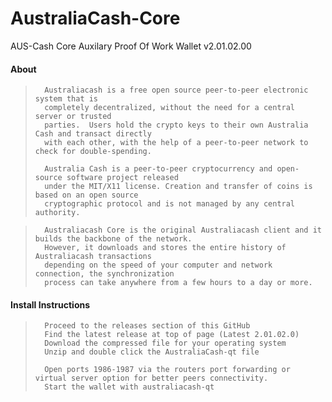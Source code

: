 # AustraliaCash-Core
AUS-Cash Core Auxilary Proof Of Work Wallet
v2.01.02.00
####	About

>		Australiacash is a free open source peer-to-peer electronic system that is
>		completely decentralized, without the need for a central server or trusted
>		parties.  Users hold the crypto keys to their own Australia Cash and transact directly
>		with each other, with the help of a peer-to-peer network to check for double-spending.
>
>		Australia Cash is a peer-to-peer cryptocurrency and open-source software project released 
>		under the MIT/X11 license. Creation and transfer of coins is based on an open source 
>		cryptographic protocol and is not managed by any central authority.


>		Australiacash Core is the original Australiacash client and it builds the backbone of the network.
>		However, it downloads and stores the entire history of Australiacash transactions
>		depending on the speed of your computer and network connection, the synchronization
>		process can take anywhere from a few hours to a day or more.		


####    Install Instructions

>       Proceed to the releases section of this GitHub
>       Find the latest release at top of page (Latest 2.01.02.0)
>       Download the compressed file for your operating system
>       Unzip and double click the AustraliaCash-qt file
>       
>       Open ports 1986-1987 via the routers port forwarding or virtual server option for better peers connectivity.
>       Start the wallet with australiacash-qt
